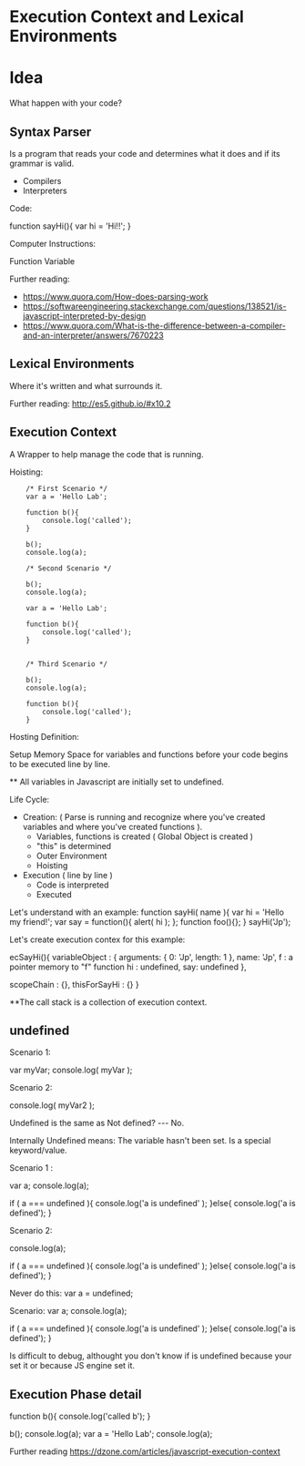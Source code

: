 # Execution Context and Lexical Environments

# Idea
What happen with your code? 

## Syntax Parser
Is a program that reads your code and determines what it does and if its grammar is valid.

- Compilers
- Interpreters

Code:

function sayHi(){
	var hi = 'Hi!!';
}

Computer Instructions:

Function
	Variable


Further reading:
 - https://www.quora.com/How-does-parsing-work
 - https://softwareengineering.stackexchange.com/questions/138521/is-javascript-interpreted-by-design
 - https://www.quora.com/What-is-the-difference-between-a-compiler-and-an-interpreter/answers/7670223


## Lexical Environments
 Where it's written and what surrounds it.

 Further reading:
 http://es5.github.io/#x10.2


## Execution Context

A Wrapper to help manage the code that is running.

Hoisting: 

```
	/* First Scenario */
	var a = 'Hello Lab';

	function b(){
		console.log('called');
	}

	b();
	console.log(a);

	/* Second Scenario */

	b();
	console.log(a);

	var a = 'Hello Lab';

	function b(){
		console.log('called');
	}


	/* Third Scenario */

	b();
	console.log(a);

	function b(){
		console.log('called');
	}

```
Hosting Definition:

Setup Memory Space for variables and functions before your code begins to be executed line by line.

** All variables in Javascript are initially set to undefined.

Life Cycle:
- Creation: ( Parse is running and recognize where you've created variables and where you've created functions ).
    - Variables, functions is created ( Global Object is created )
    - "this" is determined
    - Outer Environment
    - Hoisting
- Execution ( line by line )
	- Code is interpreted
	- Executed

Let's understand with an example:
  function sayHi( name ){
   	var hi = 'Hello my friend!';
   	var say = function(){
   		alert( hi );
   	};
   	function foo(){};
  }
  sayHi('Jp');

Let's create execution contex for this example:

ecSayHi(){
	variableObject : {
		arguments: {
           0: 'Jp',
           length: 1
	    },
	    name: 'Jp',
	    f : a pointer memory to "f" function
	    hi : undefined,
	    say: undefined
    },

   scopeChain : {},
   thisForSayHi : {}
}

**The call stack is a collection of execution context.

## undefined

Scenario 1: 

var myVar;
console.log( myVar );

Scenario 2:

console.log( myVar2 );

Undefined is the same as Not defined? --- No.

Internally Undefined means: The variable hasn't been set. Is a special keyword/value.

Scenario 1 : 

var a;
console.log(a);

if ( a === undefined ){
	console.log('a is undefined' );
}else{
	console.log('a is defined');
}

Scenario 2: 

console.log(a);

if ( a === undefined ){
	console.log('a is undefined' );
}else{
	console.log('a is defined');
}

Never do this:
var a = undefined;


Scenario:
var a;
console.log(a);

if ( a === undefined ){
	console.log('a is undefined' );
}else{
	console.log('a is defined');
}


Is difficult to debug, althought you don't know if is undefined because your set it or because JS engine set it.


## Execution Phase detail


function b(){
	console.log('called b');
}

b();
console.log(a);
var a = 'Hello Lab';
console.log(a);


Further reading
https://dzone.com/articles/javascript-execution-context

